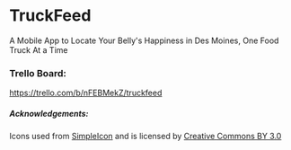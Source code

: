 # TruckFeed
A Mobile App to Locate Your Belly's Happiness in Des Moines, One Food Truck At a Time

### Trello Board:
https://trello.com/b/nFEBMekZ/truckfeed

##### Acknowledgements:
Icons used from [SimpleIcon](http://www.flaticon.com/authors/simpleicon) and is licensed by [Creative Commons BY 3.0](http://creativecommons.org/licenses/by/3.0/)